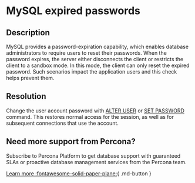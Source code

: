 # MySQL expired passwords

## Description

MySQL provides a password-expiration capability, which enables database administrators to require users to reset their passwords. When the password expires, the server either disconnects the client or restricts the client to a sandbox mode. In this mode, the client can only reset the expired password.
Such scenarios impact the application users and this check helps prevent them.


## Resolution

Change the user account password with [ALTER USER](https://dev.mysql.com/doc/refman/8.0/en/alter-user.html) or [SET PASSWORD](https://dev.mysql.com/doc/refman/8.0/en/set-password.html) command. 
This restores normal access for the session, as well as for subsequent connections that use the account. 

## Need more support from Percona?

Subscribe to Percona Platform to get database support with guaranteed SLAs or proactive database management services from the Percona team.

[Learn more :fontawesome-solid-paper-plane:](https://per.co.na/subscribe){ .md-button }
